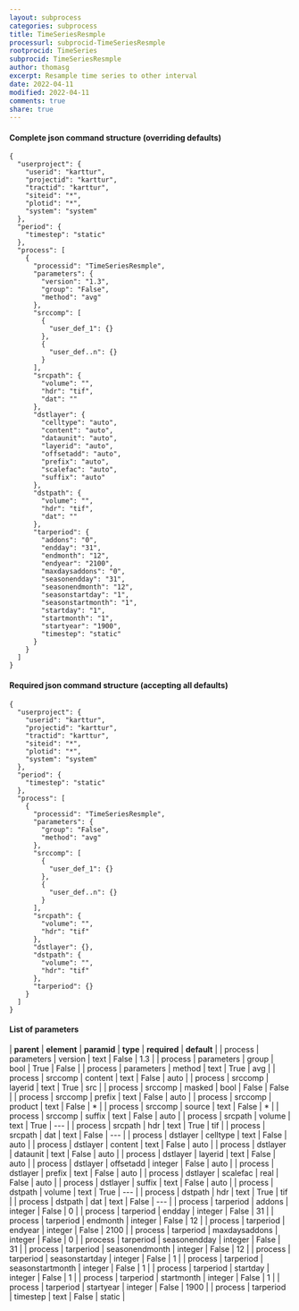 ```yaml
---
layout: subprocess
categories: subprocess
title: TimeSeriesResmple
processurl: subprocid-TimeSeriesResmple
rootprocid: TimeSeries
subprocid: TimeSeriesResmple
author: thomasg
excerpt: Resample time series to other interval
date: 2022-04-11
modified: 2022-04-11
comments: true
share: true
---
```


#### Complete json command structure (overriding defaults)
```
{
  "userproject": {
    "userid": "karttur",
    "projectid": "karttur",
    "tractid": "karttur",
    "siteid": "*",
    "plotid": "*",
    "system": "system"
  },
  "period": {
    "timestep": "static"
  },
  "process": [
    {
      "processid": "TimeSeriesResmple",
      "parameters": {
        "version": "1.3",
        "group": "False",
        "method": "avg"
      },
      "srccomp": [
        {
          "user_def_1": {}
        },
        {
          "user_def..n": {}
        }
      ],
      "srcpath": {
        "volume": "",
        "hdr": "tif",
        "dat": ""
      },
      "dstlayer": {
        "celltype": "auto",
        "content": "auto",
        "dataunit": "auto",
        "layerid": "auto",
        "offsetadd": "auto",
        "prefix": "auto",
        "scalefac": "auto",
        "suffix": "auto"
      },
      "dstpath": {
        "volume": "",
        "hdr": "tif",
        "dat": ""
      },
      "tarperiod": {
        "addons": "0",
        "endday": "31",
        "endmonth": "12",
        "endyear": "2100",
        "maxdaysaddons": "0",
        "seasonendday": "31",
        "seasonendmonth": "12",
        "seasonstartday": "1",
        "seasonstartmonth": "1",
        "startday": "1",
        "startmonth": "1",
        "startyear": "1900",
        "timestep": "static"
      }
    }
  ]
}
```
#### Required json command structure (accepting all defaults)
```
{
  "userproject": {
    "userid": "karttur",
    "projectid": "karttur",
    "tractid": "karttur",
    "siteid": "*",
    "plotid": "*",
    "system": "system"
  },
  "period": {
    "timestep": "static"
  },
  "process": [
    {
      "processid": "TimeSeriesResmple",
      "parameters": {
        "group": "False",
        "method": "avg"
      },
      "srccomp": [
        {
          "user_def_1": {}
        },
        {
          "user_def..n": {}
        }
      ],
      "srcpath": {
        "volume": "",
        "hdr": "tif"
      },
      "dstlayer": {},
      "dstpath": {
        "volume": "",
        "hdr": "tif"
      },
      "tarperiod": {}
    }
  ]
}
```
#### List of parameters

| **parent** | **element** | **paramid** | **type** | **required** | **default** |
| process | parameters | version | text | False | 1.3 |
| process | parameters | group | bool | True | False |
| process | parameters | method | text | True | avg |
| process | srccomp | content | text | False | auto |
| process | srccomp | layerid | text | True | src |
| process | srccomp | masked | bool | False | False |
| process | srccomp | prefix | text | False | auto |
| process | srccomp | product | text | False | * |
| process | srccomp | source | text | False | * |
| process | srccomp | suffix | text | False | auto |
| process | srcpath | volume | text | True | --- |
| process | srcpath | hdr | text | True | tif |
| process | srcpath | dat | text | False | --- |
| process | dstlayer | celltype | text | False | auto |
| process | dstlayer | content | text | False | auto |
| process | dstlayer | dataunit | text | False | auto |
| process | dstlayer | layerid | text | False | auto |
| process | dstlayer | offsetadd | integer | False | auto |
| process | dstlayer | prefix | text | False | auto |
| process | dstlayer | scalefac | real | False | auto |
| process | dstlayer | suffix | text | False | auto |
| process | dstpath | volume | text | True | --- |
| process | dstpath | hdr | text | True | tif |
| process | dstpath | dat | text | False | --- |
| process | tarperiod | addons | integer | False | 0 |
| process | tarperiod | endday | integer | False | 31 |
| process | tarperiod | endmonth | integer | False | 12 |
| process | tarperiod | endyear | integer | False | 2100 |
| process | tarperiod | maxdaysaddons | integer | False | 0 |
| process | tarperiod | seasonendday | integer | False | 31 |
| process | tarperiod | seasonendmonth | integer | False | 12 |
| process | tarperiod | seasonstartday | integer | False | 1 |
| process | tarperiod | seasonstartmonth | integer | False | 1 |
| process | tarperiod | startday | integer | False | 1 |
| process | tarperiod | startmonth | integer | False | 1 |
| process | tarperiod | startyear | integer | False | 1900 |
| process | tarperiod | timestep | text | False | static |
